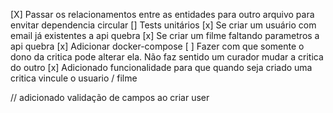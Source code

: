 [X] Passar  os relacionamentos entre as entidades para outro arquivo para envitar dependencia circular
[] Tests unitários
[x] Se criar um usuário com email já existentes a api quebra 
[x] Se criar um filme faltando parametros a api quebra 
[x] Adicionar docker-compose
[ ] Fazer com que somente o dono da critica pode alterar ela. Não faz sentido um curador mudar a critica do outro
[x] Adicionado funcionalidade para que quando seja criado uma critica vincule o usuario / filme

// adicionado validação de campos ao criar user